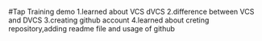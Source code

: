 #Tap Training demo
1.learned about VCS dVCS
2.difference between VCS and DVCS
3.creating github account 
4.learned about creting repository,adding readme file and usage of github 
